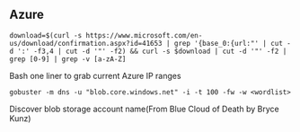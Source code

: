 ## Azure

```download=$(curl -s https://www.microsoft.com/en-us/download/confirmation.aspx?id=41653 | grep '{base_0:{url:"' | cut -d ':' -f3,4 | cut -d '"' -f2) && curl -s $download | cut -d '"' -f2 | grep [0-9] | grep -v [a-zA-Z]```

Bash one liner to grab current Azure IP ranges

```gobuster -m dns -u "blob.core.windows.net" -i -t 100 -fw -w <wordlist>```

Discover blob storage account name(From Blue Cloud of Death by Bryce Kunz)
